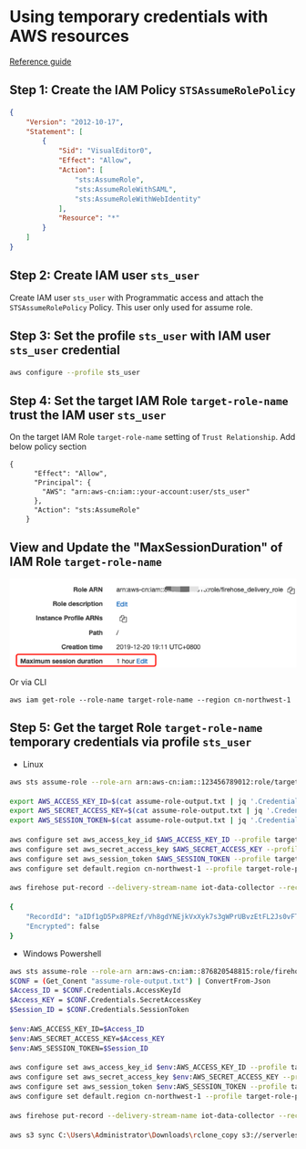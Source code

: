 # Using temporary credentials with AWS resources

[Reference guide](https://docs.aws.amazon.com/IAM/latest/UserGuide/id_credentials_temp_use-resources.html)

## Step 1: Create the IAM Policy `STSAssumeRolePolicy`
```json
{
    "Version": "2012-10-17",
    "Statement": [
        {
            "Sid": "VisualEditor0",
            "Effect": "Allow",
            "Action": [
                "sts:AssumeRole",
                "sts:AssumeRoleWithSAML",
                "sts:AssumeRoleWithWebIdentity"
            ],
            "Resource": "*"
        }
    ]
}
```

## Step 2: Create IAM user `sts_user`

Create IAM user `sts_user` with Programmatic access and attach the `STSAssumeRolePolicy` Policy. This user only used for assume role.

## Step 3: Set the profile `sts_user` with IAM user `sts_user` credential
```bash
aws configure --profile sts_user
```

## Step 4: Set the target IAM Role `target-role-name` trust the IAM user `sts_user`

On the target IAM Role `target-role-name` setting of `Trust Relationship`. Add below policy section

```
{
      "Effect": "Allow",
      "Principal": {
        "AWS": "arn:aws-cn:iam::your-account:user/sts_user"
      },
      "Action": "sts:AssumeRole"
    }
```

## View and Update the "MaxSessionDuration" of IAM Role `target-role-name`
![MaxSessionDuration](media/MaxSessionDuration.png)

Or via CLI

```
aws iam get-role --role-name target-role-name --region cn-northwest-1
```

## Step 5: Get the target Role `target-role-name` temporary credentials via profile `sts_user`
- Linux
```bash
aws sts assume-role --role-arn arn:aws-cn:iam::123456789012:role/target-role-name --role-session-name "role-name-session1" --duration-seconds 3600 --profile sts_user > assume-role-output.txt

export AWS_ACCESS_KEY_ID=$(cat assume-role-output.txt | jq '.Credentials.AccessKeyId' | sed 's/"//g')
export AWS_SECRET_ACCESS_KEY=$(cat assume-role-output.txt | jq '.Credentials.SecretAccessKey' | sed 's/"//g')
export AWS_SESSION_TOKEN=$(cat assume-role-output.txt | jq '.Credentials.SessionToken' | sed 's/"//g')

aws configure set aws_access_key_id $AWS_ACCESS_KEY_ID --profile target-role-profile
aws configure set aws_secret_access_key $AWS_SECRET_ACCESS_KEY --profile target-role-profile
aws configure set aws_session_token $AWS_SESSION_TOKEN --profile target-role-profile
aws configure set default.region cn-northwest-1 --profile target-role-profile

aws firehose put-record --delivery-stream-name iot-data-collector --record '{"Data":"SGVsbG8gd29ybGQ="}' --region cn-northwest-1 --profile target-role-profile

{
    "RecordId": "aIDf1gD5Px8PREzf/Vh8gdYNEjkVxXyk7s3gWPrUBvzEtFL2Js0vFTIfzKB3KaoLs65lD613sQaMEWEgEYN9s309tOUwM4EnTGTrQxRylnfKf9BWClrSs5uQ/mdiHsvt7rvG5M4Oi8US73rs3nW+rEru26UfVMzI1EAXnf5Iwvg0cl2d7X84as7FttHxlQO48s9cWSOChCycHLoJusR6A683x4n//UQA",
    "Encrypted": false
}
```

- Windows Powershell
```bash
aws sts assume-role --role-arn arn:aws-cn:iam::876820548815:role/firehose_delivery_role --role-session-name "role-name-session1" --duration-seconds 3600 --profile sts_user > assume-role-output.txt
$CONF = (Get_Conent "assume-role-output.txt") | ConvertFrom-Json
$Access_ID = $CONF.Credentials.AccessKeyId
$Access_KEY = $CONF.Credentials.SecretAccessKey
$Session_ID = $CONF.Credentials.SessionToken

$env:AWS_ACCESS_KEY_ID=$Access_ID
$env:AWS_SECRET_ACCESS_KEY=$Access_KEY
$env:AWS_SESSION_TOKEN=$Session_ID

aws configure set aws_access_key_id $env:AWS_ACCESS_KEY_ID --profile target-role-profile
aws configure set aws_secret_access_key $env:AWS_SECRET_ACCESS_KEY --profile target-role-profile
aws configure set aws_session_token $env:AWS_SESSION_TOKEN --profile target-role-profile
aws configure set default.region cn-northwest-1 --profile target-role-profile

aws firehose put-record --delivery-stream-name iot-data-collector --record "{\"Data\":\"SGVsbG8gd29ybGQ=\"}" --region cn-northwest-1 --profile firehose_delivery

aws s3 sync C:\Users\Administrator\Downloads\rclone_copy s3://serverless-hands-on/rclone_copy/windows_s3cli/ --region cn-northwest-1 --profile firehose_delivery
```